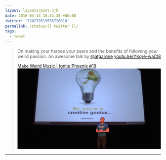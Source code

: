 ```yaml
---
layout: layouts/post.njk
date: 2016-04-13 15:52:35 +00:00
twitter: '720278519536726018'
permalink: /status/{{ twitter }}/
tags: 
  - tweet
---
```


> On making your heroes your peers and the benefits of following your weird passion. An awesome talk by [@atgarone](https://twitter.com/atgarone) [youtu.be/YKqre-waCI8](https://youtu.be/YKqre-waCI8)
> 
> [<span>Make Weird Music | Ignite Phoenix #18</span> ![Anthony on stage](/img/_youtube/720278519536726018.jpg)](https://youtu.be/YKqre-waCI8)

---
